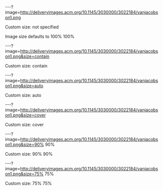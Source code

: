---?image=http://deliveryimages.acm.org/10.1145/3030000/3022184/vanjacobson1.png

Custom size: not specified

Image size defaults to 100% 100%


---?image=http://deliveryimages.acm.org/10.1145/3030000/3022184/vanjacobson1.png&size=contain

Custom size: contain

---?image=http://deliveryimages.acm.org/10.1145/3030000/3022184/vanjacobson1.png&size=auto

Custom size: auto

---?image=http://deliveryimages.acm.org/10.1145/3030000/3022184/vanjacobson1.png&size=cover

Custom size: cover

---?image=http://deliveryimages.acm.org/10.1145/3030000/3022184/vanjacobson1.png&size=90% 90%

Custom size: 90% 90%

---?image=http://deliveryimages.acm.org/10.1145/3030000/3022184/vanjacobson1.png&size=75% 75%

Custom size: 75% 75%
